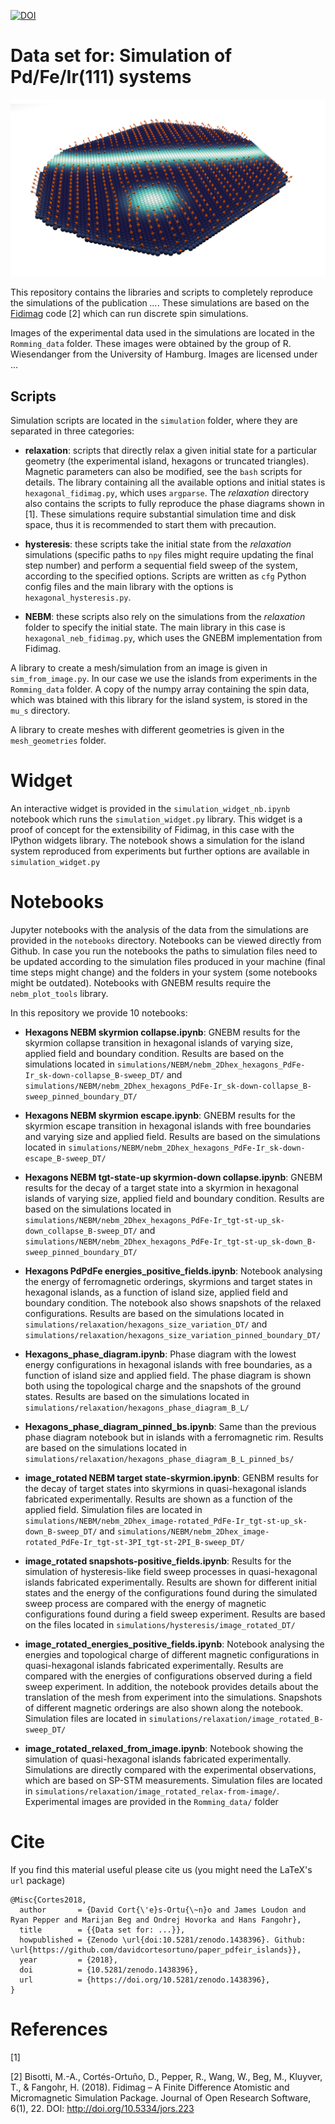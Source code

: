 [![DOI](https://zenodo.org/badge/DOI/10.5281/zenodo.1438396.svg)](https://doi.org/10.5281/zenodo.1438396)

# Data set for: Simulation of Pd/Fe/Ir(111) systems

![](images/hex_island_sk_helix.png)

This repository contains the libraries and scripts to completely reproduce the
simulations of the publication *...*. These simulations are based on the
[Fidimag](http://doi.org/10.5334/jors.223) code [2] which can run discrete spin
simulations.

Images of the experimental data used in the simulations are located in the
`Romming_data` folder. These images were obtained by the group of R.
Wiesendanger from the University of Hamburg. Images are licensed under ...

## Scripts

Simulation scripts are located in the `simulation` folder, where they are
separated in three categories:

- **relaxation**: scripts that directly relax a given initial state for a
  particular geometry (the experimental island, hexagons or truncated
  triangles). Magnetic parameters can also be modified, see the `bash` scripts
  for details. The library containing all the available options and initial
  states is `hexagonal_fidimag.py`, which uses `argparse`.  The *relaxation*
  directory also contains the scripts to fully reproduce the phase diagrams
  shown in [1]. These simulations require substantial simulation time and disk
  space, thus it is recommended to start them with precaution.

- **hysteresis**: these scripts take the initial state from the *relaxation*
  simulations (specific paths to `npy` files might require updating the final
  step number) and perform a sequential field sweep of the system, according to
  the specified options. Scripts are written as `cfg` Python config files and
  the main library with the options is `hexagonal_hysteresis.py`.

- **NEBM**: these scripts also rely on the simulations from the *relaxation*
  folder to specify the initial state. The main library in this case is
  `hexagonal_neb_fidimag.py`, which uses the GNEBM implementation from Fidimag.

A library to create a mesh/simulation from an image is given in
`sim_from_image.py`. In our case we use the islands from experiments in the
`Romming_data` folder. A copy of the numpy array containing the spin data,
which was btained with this library for the island system, is stored in the
`mu_s` directory.

A library to create meshes with different geometries is given in the
`mesh_geometries` folder.


# Widget

An interactive widget is provided in the `simulation_widget_nb.ipynb` notebook
which runs the `simulation_widget.py` library. This widget is a proof of
concept for the extensibility of Fidimag, in this case with the IPython widgets
library. The notebook shows a simulation for the island system reproduced from
experiments but further options are available in `simulation_widget.py`

# Notebooks

Jupyter notebooks with the analysis of the data from the simulations are
provided in the `notebooks` directory. Notebooks can be viewed directly from
Github. In case you run the notebooks the paths to simulation files need to be
updated according to the simulation files produced in your machine (final time
steps might change) and the folders in your system (some notebooks might be
outdated). Notebooks with GNEBM results require the `nebm_plot_tools` library.

In this repository we provide 10 notebooks:

- **Hexagons NEBM skyrmion collapse.ipynb**: GNEBM results for the skyrmion
  collapse transition in hexagonal islands of varying size, applied field and
  boundary condition. Results are based on the simulations located in
  `simulations/NEBM/nebm_2Dhex_hexagons_PdFe-Ir_sk-down-collapse_B-sweep_DT/`
  and
  `simulations/NEBM/nebm_2Dhex_hexagons_PdFe-Ir_sk-down-collapse_B-sweep_pinned_boundary_DT/`

- **Hexagons NEBM skyrmion escape.ipynb**: GNEBM results for the skyrmion escape
  transition in hexagonal islands with free boundaries and varying size and
  applied field. Results are based on the simulations located in
  `simulations/NEBM/nebm_2Dhex_hexagons_PdFe-Ir_sk-down-escape_B-sweep_DT/`

- **Hexagons NEBM tgt-state-up skyrmion-down collapse.ipynb**: GNEBM results for
  the decay of a target state into a skyrmion in hexagonal islands of varying
  size, applied field and boundary condition. Results are based on the
  simulations located in
  `simulations/NEBM/nebm_2Dhex_hexagons_PdFe-Ir_tgt-st-up_sk-down_collapse_B-sweep_DT/`
  and
  `simulations/NEBM/nebm_2Dhex_hexagons_PdFe-Ir_tgt-st-up_sk-down_B-sweep_pinned_boundary_DT/`

- **Hexagons PdPdFe energies_positive_fields.ipynb**: Notebook analysing the
  energy of ferromagnetic orderings, skyrmions and target states in hexagonal
  islands, as a function of island size, applied field and boundary condition.
  The notebook also shows snapshots of the relaxed configurations. Results are
  based on the simulations located in
  `simulations/relaxation/hexagons_size_variation_DT/` and
  `simulations/relaxation/hexagons_size_variation_pinned_boundary_DT/`

- **Hexagons_phase_diagram.ipynb**: Phase diagram with the lowest energy
  configurations in hexagonal islands with free boundaries, as a function of
  island size and applied field. The phase diagram is shown both using the
  topological charge and the snapshots of the ground states. Results are based
  on the simulations located in
  `simulations/relaxation/hexagons_phase_diagram_B_L/`

- **Hexagons_phase_diagram_pinned_bs.ipynb**: Same than the previous phase
  diagram notebook but in islands with a ferromagnetic rim. Results are based
  on the simulations located in
  `simulations/relaxation/hexagons_phase_diagram_B_L_pinned_bs/`

- **image_rotated NEBM target state-skyrmion.ipynb**: GENBM results for the decay
  of target states into skyrmions in quasi-hexagonal islands fabricated
  experimentally. Results are shown as a function of the applied field.
  Simulation files are located in
  `simulations/NEBM/nebm_2Dhex_image-rotated_PdFe-Ir_tgt-st-up_sk-down_B-sweep_DT/`
  and
  `simulations/NEBM/nebm_2Dhex_image-rotated_PdFe-Ir_tgt-st-3PI_tgt-st-2PI_B-sweep_DT/`

- **image_rotated snapshots-positive_fields.ipynb**: Results for the simulation
  of hysteresis-like field sweep processes in quasi-hexagonal islands
  fabricated experimentally. Results are shown for different initial states and
  the energy of the configurations found during the simulated sweep process are
  compared with the energy of magnetic configurations found during a field
  sweep experiment. Results are based on the files located in
  `simulations/hysteresis/image_rotated_DT/`

- **image_rotated_energies_positive_fields.ipynb**: Notebook analysing the
  energies and topological charge of different magnetic configurations in
  quasi-hexagonal islands fabricated experimentally. Results are compared with
  the energies of configurations observed during a field sweep experiment.  In
  addition, the notebook provides details about the translation of the mesh
  from experiment into the simulations. Snapshots of different magnetic
  orderings are also shown along the notebook. Simulation files are
  located in `simulations/relaxation/image_rotated_B-sweep_DT/`

- **image_rotated_relaxed_from_image.ipynb**: Notebook showing the simulation of
  quasi-hexagonal islands fabricated experimentally. Simulations are directly
  compared with the experimental observations, which are based on SP-STM
  measurements. Simulation files are
  located in `simulations/relaxation/image_rotated_relax-from-image/`. Experimental
  images are provided in the `Romming_data/` folder

# Cite

If you find this material useful please cite us (you might need the LaTeX's
`url` package)

    @Misc{Cortes2018,
      author       = {David Cort{\'e}s-Ortu{\~n}o and James Loudon and Ryan Pepper and Marijan Beg and Ondrej Hovorka and Hans Fangohr},
      title        = {{Data set for: ...}},
      howpublished = {Zenodo \url{doi:10.5281/zenodo.1438396}. Github: \url{https://github.com/davidcortesortuno/paper_pdfeir_islands}},
      year         = {2018},
      doi          = {10.5281/zenodo.1438396},
      url          = {https://doi.org/10.5281/zenodo.1438396},
    }

# References

[1]

[2] Bisotti, M.-A., Cortés-Ortuño, D., Pepper, R., Wang, W., Beg, M., Kluyver,
T., & Fangohr, H. (2018). Fidimag – A Finite Difference Atomistic and
Micromagnetic Simulation Package. Journal of Open Research Software, 6(1), 22.
DOI: http://doi.org/10.5334/jors.223
